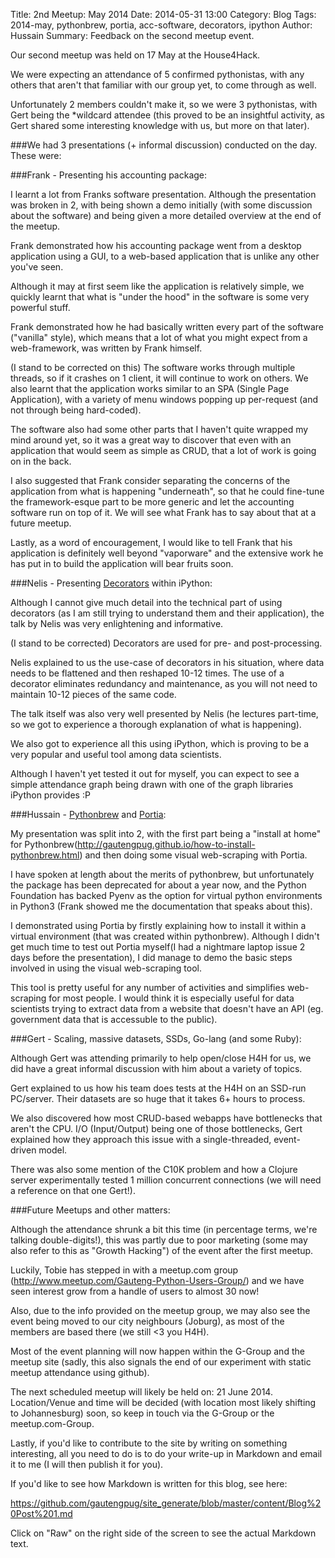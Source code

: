 Title: 2nd Meetup: May 2014
Date: 2014-05-31 13:00
Category: Blog
Tags: 2014-may, pythonbrew, portia, acc-software, decorators, ipython
Author: Hussain
Summary: Feedback on the second meetup event.

Our second meetup was held on 17 May at the House4Hack.

We were expecting an attendance of 5 confirmed pythonistas, with any others that aren't that familiar with our group yet, to come through as well.

Unfortunately 2 members couldn't make it, so we were 3 pythonistas, with Gert being the *wildcard attendee (this proved to be an insightful activity, as Gert shared some interesting knowledge with us, but more on that later).

###We had 3 presentations (+ informal discussion) conducted on the day. These were:

###Frank - Presenting his accounting package:

I learnt a lot from Franks software presentation. Although the presentation was broken in 2, with being shown a demo initially (with some discussion about the software) and being given a more detailed overview at the end of the meetup.

Frank demonstrated how his accounting package went from a desktop application using a GUI, to a web-based application that is unlike any other you've seen.

Although it may at first seem like the application is relatively simple, we quickly learnt that what is "under the hood" in the software is some very powerful stuff.

Frank demonstrated how he had basically written every part of the software ("vanilla" style), which means that a lot of what you might expect from a web-framework, was written by Frank himself.

(I stand to be corrected on this) The software works through multiple threads, so if it crashes on 1 client, it will continue to work on others. We also learnt that the application works similar to an SPA (Single Page Application), with a variety of menu windows popping up per-request (and not through being hard-coded).

The software also had some other parts that I haven't quite wrapped my mind around yet, so it was a great way to discover that even with an application that would seem as simple as CRUD, that a lot of work is going on in the back.

I also suggested that Frank consider separating the concerns of the application from what is happening "underneath", so that he could fine-tune the framework-esque part to be more generic and let the accounting software run on top of it. We will see what Frank has to say about that at a future meetup.

Lastly, as a word of encouragement, I would like to tell Frank that his application is definitely well beyond "vaporware" and the extensive work he has put in to build the application will bear fruits soon.


###Nelis - Presenting [Decorators](http://tooblippe.github.io/insightstack-blog/2014/05/05/decorators/) within iPython:

Although I cannot give much detail into the technical part of using decorators (as I am still trying to understand them and their application), the talk by Nelis was very enlightening and informative.

(I stand to be corrected) Decorators are used for pre- and post-processing.

Nelis explained to us the use-case of decorators in his situation, where data needs to be flattened and then reshaped 10-12 times. The use of a decorator eliminates redundancy and maintenance, as you will not need to maintain 10-12 pieces of the same code.

The talk itself was also very well presented by Nelis (he lectures part-time, so we got to experience a thorough explanation of what is happening).

We also got to experience all this using iPython, which is proving to be a very popular and useful tool among data scientists.

Although I haven't yet tested it out for myself, you can expect to see a simple attendance graph being drawn with one of the graph libraries iPython provides :P

###Hussain - [Pythonbrew](https://github.com/utahta/pythonbrew) and [Portia](https://github.com/scrapinghub/portia):

My presentation was split into 2, with the first part being a "install at home" for Pythonbrew(http://gautengpug.github.io/how-to-install-pythonbrew.html) and then doing some visual web-scraping with Portia.

I have spoken at length about the merits of pythonbrew, but unfortunately the package has been deprecated for about a year now, and the Python Foundation has backed Pyenv as the option for virtual python environments in Python3 (Frank showed me the documentation that speaks about this).

I demonstrated using Portia by firstly explaining how to install it within a virtual environment (that was created within pythonbrew). Although I didn't get much time to test out Portia myself(I had a nightmare laptop issue 2 days before the presentation), I did manage to demo the basic steps involved in using the visual web-scraping tool.

This tool is pretty useful for any number of activities and simplifies web-scraping for most people. I would think it is especially useful for data scientists trying to extract data from a website that doesn't have an API (eg. government data that is accessuble to the public).

###Gert - Scaling, massive datasets, SSDs, Go-lang (and some Ruby):

Although Gert was attending primarily to help open/close H4H for us, we did have a great informal discussion with him about a variety of topics.

Gert explained to us how his team does tests at the H4H on an SSD-run PC/server. Their datasets are so huge that it takes 6+ hours to process.

We also discovered how most CRUD-based webapps have bottlenecks that aren't the CPU. I/O (Input/Output) being one of those bottlenecks, Gert explained how they approach this issue with a single-threaded, event-driven model.

There was also some mention of the C10K problem and how a Clojure server experimentally tested 1 million concurrent connections (we will need a reference on that one Gert!).

###Future Meetups and other matters:

Although the attendance shrunk a bit this time (in percentage terms, we're talking double-digits!), this was partly due to poor marketing (some may also refer to this as "Growth Hacking") of the event after the first meetup.

Luckily, Tobie has stepped in with a meetup.com group (http://www.meetup.com/Gauteng-Python-Users-Group/) and we have seen interest grow from a handle of users to almost 30 now!

Also, due to the info provided on the meetup group, we may also see the event being moved to our city neighbours (Joburg), as most of the members are based there (we still <3 you H4H).

Most of the event planning will now happen within the G-Group and the meetup site (sadly, this also signals the end of our experiment with static meetup attendance using github).

The next scheduled meetup will likely be held on: 21 June 2014.
Location/Venue and time will be decided (with location most likely shifting to Johannesburg) soon, so keep in touch via the G-Group or the meetup.com-Group.


Lastly, if you'd like to contribute to the site by writing on something interesting, all you need to do is to do your write-up in Markdown and email it to me (I will then publish it for you).

If you'd like to see how Markdown is written for this blog, see here:

https://github.com/gautengpug/site_generate/blob/master/content/Blog%20Post%201.md

Click on "Raw" on the right side of the screen to see the actual Markdown text.

